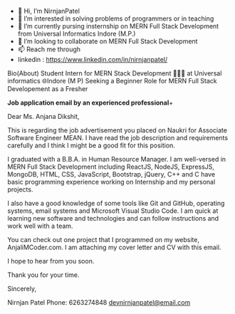 - 👋 Hi, I’m NirnjanPatel
- 👀 I’m interested in solving problems of programmers or in teaching
- 🌱 I’m currently pursing insternship on MERN Full Stack Development from Universal Informatics Indore (M.P.)
- 💞️ I’m looking to collaborate on MERN Full Stack Development 
- 📫 Reach me through 
- linkedin : https://www.linkedin.com/in/nirnjanpatel/

<!---
NirnjanPatel/NirnjanPatel is a ✨ special ✨ repository because its `README.md` (this file) appears on your GitHub profile.
You can click the Preview link to take a look at your changes.
--->

Bio(About) 
Student Intern for MERN Stack Development 🧑🏻‍💻 at Universal informatics 🌐Indore (M P)
Seeking a Beginner Role for MERN Full Stack Developement as a Fresher



**Job application email by an experienced professional**+

Dear Ms. Anjana Dikshit,

This is regarding the job advertisement you placed on Naukri for Associate Software Engineer MEAN. I have read the job description and requirements carefully and I think I might be a good fit for this position.

I graduated with a B.B.A. in Human Resource Manager. I am well-versed in MERN Full Stack Development including ReactJS, NodeJS, ExpressJS, MongoDB, HTML, CSS, JavaScript, Bootstrap, jQuery, C++ and C have basic programming experience working on Internship and my personal projects. 

I also have a good knowledge of some tools like Git and GitHub, operating systems, email systems and Microsoft Visual Studio Code. I am quick at learning new software and technologies and can follow instructions and work well with a team.



You can check out one project that I programmed on my website, AnjaliMCoder.com. I am attaching my cover letter and CV with this email.

I hope to hear from you soon.

Thank you for your time.

Sincerely,

Nirnjan Patel
Phone: 6263274848
devnirnjanpatel@email.com
